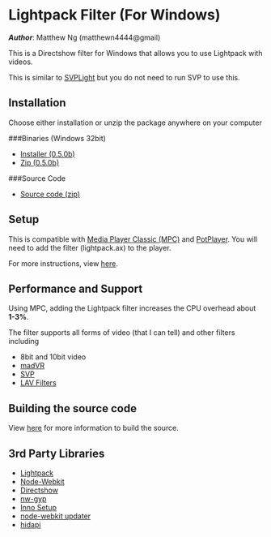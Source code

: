 # Lightpack Filter (For Windows)

**_Author_**: Matthew Ng (matthewn4444@gmail)

This is a Directshow filter for Windows that allows you to use Lightpack with 
videos. 

This is similar to [SVPLight](http://www.svp-team.com/wiki/SVPlight) 
but you do not need to run SVP to use this.

## Installation

Choose either installation or unzip the package anywhere on your computer

###Binaries (Windows 32bit)

- [Installer (0.5.0b)](https://github.com/matthewn4444/Lightpack-Filter-and-API/releases/download/v0.5.0b/setup.exe)
- [Zip (0.5.0b)](https://github.com/matthewn4444/Lightpack-Filter-and-API/releases/download/v0.5.0b/lightpack-filter.zip)

###Source Code
- [Source code (zip)](https://github.com/matthewn4444/Lightpack-Filter-and-API/archive/v0.5.0b.zip)

## Setup
This is compatible with [Media Player Classic (MPC)](http://mpc-hc.org/) and 
[PotPlayer](http://potplayer.daum.net/). You will need to add the filter (lightpack.ax)
to the player.

For more instructions, view [here](s).

## Performance and Support
Using MPC, adding the Lightpack filter increases the CPU overhead about **1-3%**.

The filter supports all forms of video (that I can tell) and other filters including

- 8bit and 10bit video
- [madVR](www.madvr.com)
- [SVP](http://www.svp-team.com/)
- [LAV Filters](https://code.google.com/p/lavfilters/)

## Building the source code
View [here](s) for more information to build the source.

## 3rd Party Libraries
- [Lightpack](http://lightpack.tv)
- [Node-Webkit](https://github.com/rogerwang/node-webkit)
- [Directshow](http://msdn.microsoft.com/en-us/library/windows/desktop/dd375454%28v=vs.85%29.aspx)
- [nw-gyp](https://github.com/rogerwang/nw-gyp)
- [Inno Setup](http://www.jrsoftware.org/isinfo.php)
- [node-webkit updater](https://github.com/edjafarov/node-webkit-updater)
- [hidapi](http://www.signal11.us/oss/hidapi/)


